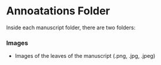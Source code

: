 # Annoatations Folder

Inside each manuscript folder, there are two folders: 

### Images
- Images of the leaves of the  manuscript (.png, .jpg, .jpeg)